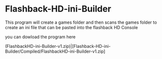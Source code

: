 # Flashback-HD-ini-Builder
This program will create a games folder and then scans the games folder to create an ini file that can be pasted into the flashback HD Console

you can dowload the program here 

(FlashbackHD-ini-Builder-v1.zip)|[Flashback-HD-ini-Builder/Compiled/FlashbackHD-ini-Builder-v1.zip]
